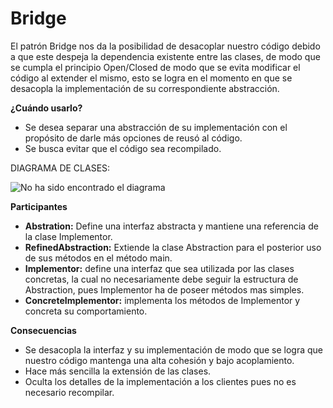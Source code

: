 # Bridge

El patrón Bridge nos da la posibilidad de desacoplar nuestro código debido a que este despeja la dependencia existente entre las clases, de modo que se cumpla el principio Open/Closed de modo que se evita modificar el código al extender el mismo, esto se logra en el momento en que se desacopla la implementación de su correspondiente abstracción.

__¿Cuándo usarlo?__
+ Se desea separar una abstracción de su implementación con el propósito de darle más opciones de reusó al código.
+ Se busca evitar que el código sea recompilado.

DIAGRAMA DE CLASES:

![No ha sido encontrado el diagrama](https://static.dzone.com/dz1/dz-files/bridge_pattern.PNG)<br>

__Participantes__
+ __Abstration:__ Define una interfaz abstracta y mantiene una referencia de la clase Implementor.
+ __RefinedAbstraction:__ Extiende la clase Abstraction para el posterior uso de sus métodos en el método main.
+ __Implementor:__ define una interfaz que sea utilizada por las clases concretas, la cual no necesariamente debe seguir la estructura de Abstraction, pues Implementor ha de poseer métodos mas simples.
+ __ConcreteImplementor:__ implementa los métodos de Implementor y concreta su comportamiento.

__Consecuencias__ 
+ Se desacopla la interfaz y su implementación de modo que se logra que nuestro código mantenga una alta cohesión y bajo acoplamiento.
+ Hace más sencilla la extensión de las clases.
+ Oculta los detalles de la implementación a los clientes pues no es necesario recompilar.
